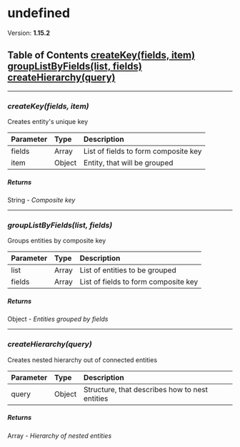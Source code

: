 # undefined


Version: **1.15.2**


## Table of Contents    <a href="#createKey">createKey(fields, item)</a><br/>    <a href="#groupListByFields">groupListByFields(list, fields)</a><br/>    <a href="#createHierarchy">createHierarchy(query)</a><br/>

---

### <a name="createKey"></a>*createKey(fields, item)*

Creates entity's unique key

| Parameter | Type | Description |
| :-- | :-- | :-- |
| fields | Array | List of fields to form composite key |
| item | Object | Entity, that will be grouped |

##### Returns

String - *Composite key*

---

### <a name="groupListByFields"></a>*groupListByFields(list, fields)*

Groups entities by composite key

| Parameter | Type | Description |
| :-- | :-- | :-- |
| list | Array | List of entities to be grouped |
| fields | Array | List of fields to form composite key |

##### Returns

Object - *Entities grouped by fields*

---

### <a name="createHierarchy"></a>*createHierarchy(query)*

Creates nested hierarchy out of connected entities

| Parameter | Type | Description |
| :-- | :-- | :-- |
| query | Object | Structure, that describes how to nest entities |

##### Returns

Array - *Hierarchy of nested entities*
